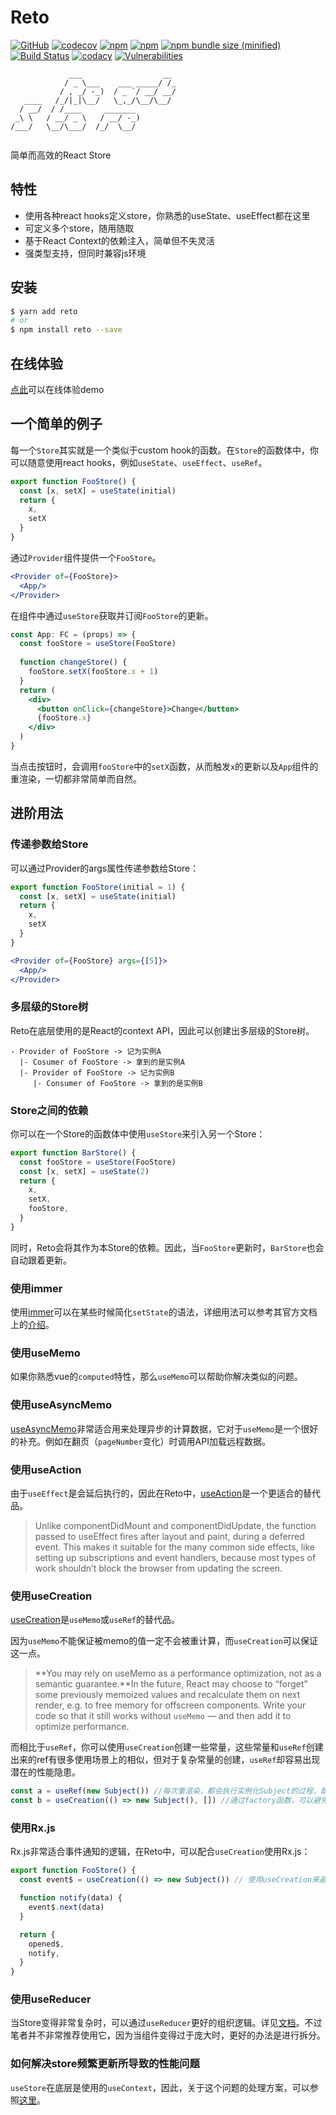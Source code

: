 # Reto

[![GitHub](https://img.shields.io/github/license/awmleer/reto.svg)](https://github.com/awmleer/reto)
[![codecov](https://codecov.io/gh/awmleer/reto/branch/master/graph/badge.svg)](https://codecov.io/gh/awmleer/reto)
[![npm](https://img.shields.io/npm/v/reto.svg)](https://www.npmjs.com/package/reto)
[![npm](https://img.shields.io/npm/dw/reto.svg)](https://www.npmjs.com/package/reto)
[![npm bundle size (minified)](https://img.shields.io/bundlephobia/min/reto.svg)](https://www.npmjs.com/package/reto)
[![Build Status](https://travis-ci.org/awmleer/reto.svg?branch=master)](https://travis-ci.org/awmleer/reto)
[![codacy](https://img.shields.io/codacy/grade/2d15789ec7b1424092ed472f449a0a70)](https://app.codacy.com/app/awmleer/reto)
[![Vulnerabilities](https://img.shields.io/snyk/vulnerabilities/npm/reto)](https://app.snyk.io/test/github/awmleer/reto?targetFile=package.json)

```
             ___                  __ 
            / _ \___    ___ _____/ /_
           / , _/ -_)  / _ `/ __/ __/
   ____   /_/|_|\__/   \_,_/\__/\__/ 
  / __/  / /____     _______         
 _\ \   / __/ _ \   / __/ -_)        
/___/   \__/\___/  /_/  \__/         
                                     
```

简单而高效的React Store

## 特性

- 使用各种react hooks定义store，你熟悉的useState、useEffect都在这里
- 可定义多个store，随用随取
- 基于React Context的依赖注入，简单但不失灵活
- 强类型支持，但同时兼容js环境

## 安装

```bash
$ yarn add reto
# or
$ npm install reto --save
```

## 在线体验

[点此](https://stackblitz.com/edit/reto-demo)可以在线体验demo

## 一个简单的例子

每一个`Store`其实就是一个类似于custom hook的函数。在`Store`的函数体中，你可以随意使用react hooks，例如`useState`、`useEffect`、`useRef`。

```jsx
export function FooStore() {
  const [x, setX] = useState(initial)
  return {
    x,
    setX
  }
}
```

通过`Provider`组件提供一个`FooStore`。

```jsx
<Provider of={FooStore}>
  <App/>
</Provider>
```

在组件中通过`useStore`获取并订阅`FooStore`的更新。

```jsx
const App: FC = (props) => {
  const fooStore = useStore(FooStore)
  
  function changeStore() {
    fooStore.setX(fooStore.x + 1)
  }
  return (
    <div>
      <button onClick={changeStore}>Change</button>
      {fooStore.x}
    </div>
  )
}
```

当点击按钮时，会调用`fooStore`中的`setX`函数，从而触发`x`的更新以及`App`组件的重渲染，一切都非常简单而自然。

## 进阶用法

### 传递参数给Store

可以通过Provider的args属性传递参数给Store：

```jsx
export function FooStore(initial = 1) {
  const [x, setX] = useState(initial)
  return {
    x,
    setX
  }
}
```

```jsx
<Provider of={FooStore} args={[5]}>
  <App/>
</Provider>
```

### 多层级的Store树

Reto在底层使用的是React的context API，因此可以创建出多层级的Store树。

```
- Provider of FooStore -> 记为实例A
  |- Cosumer of FooStore -> 拿到的是实例A
  |- Provider of FooStore -> 记为实例B
     |- Consumer of FooStore -> 拿到的是实例B
```

### Store之间的依赖

你可以在一个Store的函数体中使用`useStore`来引入另一个Store：

```jsx
export function BarStore() {
  const fooStore = useStore(FooStore)
  const [x, setX] = useState(2)
  return {
    x,
    setX,
    fooStore,
  }
}
```

同时，Reto会将其作为本Store的依赖。因此，当`FooStore`更新时，`BarStore`也会自动跟着更新。

### 使用immer

使用[immer](https://github.com/immerjs/immer)可以在某些时候简化`setState`的语法，详细用法可以参考其官方文档上的[介绍](https://github.com/immerjs/immer#reactsetstate-example)。

### 使用useMemo

如果你熟悉vue的`computed`特性，那么`useMemo`可以帮助你解决类似的问题。

### 使用useAsyncMemo

[useAsyncMemo](https://github.com/awmleer/use-async-memo)非常适合用来处理异步的计算数据，它对于`useMemo`是一个很好的补充。例如在翻页（`pageNumber`变化）时调用API加载远程数据。

### 使用useAction

由于`useEffect`是会延后执行的，因此在Reto中，[useAction](https://github.com/awmleer/use-action)是一个更适合的替代品。

> Unlike componentDidMount and componentDidUpdate, the function passed to useEffect fires after layout and paint, during a deferred event. This makes it suitable for the many common side effects, like setting up subscriptions and event handlers, because most types of work shouldn’t block the browser from updating the screen.

### 使用useCreation

[useCreation](https://github.com/awmleer/use-creation)是`useMemo`或`useRef`的替代品。

因为`useMemo`不能保证被memo的值一定不会被重计算，而`useCreation`可以保证这一点。

> **You may rely on useMemo as a performance optimization, not as a semantic guarantee.**In the future, React may choose to “forget” some previously memoized values and recalculate them on next render, e.g. to free memory for offscreen components. Write your code so that it still works without `useMemo` — and then add it to optimize performance.

而相比于`useRef`，你可以使用`useCreation`创建一些常量，这些常量和`useRef`创建出来的ref有很多使用场景上的相似，但对于复杂常量的创建，`useRef`却容易出现潜在的性能隐患。

```javascript
const a = useRef(new Subject()) //每次重渲染，都会执行实例化Subject的过程，即便这个实例立刻就被扔掉了
const b = useCreation(() => new Subject(), []) //通过factory函数，可以避免性能隐患
```

### 使用Rx.js

Rx.js非常适合事件通知的逻辑，在Reto中，可以配合`useCreation`使用Rx.js：

```jsx
export function FooStore() {
  const event$ = useCreation(() => new Subject()) // 使用useCreation来避免重复创建Subject

  function notify(data) {
    event$.next(data)
  }

  return {
    opened$,
    notify,
  }
}
```

### 使用useReducer

当Store变得非常复杂时，可以通过`useReducer`更好的组织逻辑。详见[文档](https://reactjs.org/docs/hooks-reference.html#usereducer)。不过笔者并不非常推荐使用它，因为当组件变得过于庞大时，更好的办法是进行拆分。

### 如何解决store频繁更新所导致的性能问题

`useStore`在底层是使用的`useContext`，因此，关于这个问题的处理方案，可以参照[这里](https://github.com/facebook/react/issues/15156#issuecomment-474590693)。

